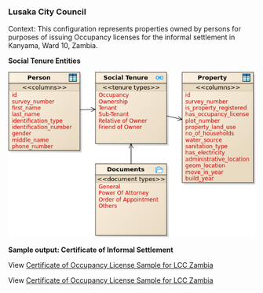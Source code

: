 ### **Lusaka City Council**

Context: This configuration represents properties owned by persons for purposes of issuing Occupancy licenses for the informal settlement in Kanyama, Ward 10, Zambia. 

**Social Tenure Entities**

<img alt="Lusaka City Council - Social Tenure Entities" src="../../images/readme/party_entities_lcc.png" />

**Sample output: Certificate of Informal Settlement**

View [Certificate of Occupancy License Sample for LCC Zambia](https://github.com/kngeno/stdm-configurations/blob/master/images/certificates/ZM_LCC_Certificate_of_Occupancy_License_Sample.pdf)


View [Certificate of Occupancy License Sample for LCC Zambia](../../images/certificates/ZM_LCC_Certificate_of_Occupancy_License_Sample.pdf)
